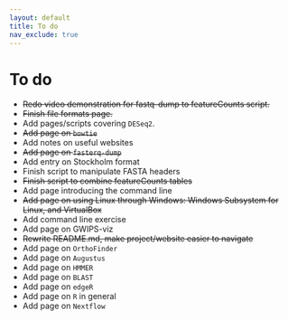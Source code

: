 ```yaml
---
layout: default
title: To do
nav_exclude: true
---
```


# To do

- ~~Redo video demonstration for fastq-dump to featureCounts script.~~
- ~~Finish file formats page.~~
- Add pages/scripts covering `DESeq2`.
- ~~Add page on `bowtie`~~
- Add notes on useful websites
- ~~Add page on `fasterq-dump`~~
- Add entry on Stockholm format
- Finish script to manipulate FASTA headers
- ~~Finish script to combine featureCounts tables~~
- Add page introducing the command line
- ~~Add page on using Linux through Windows: Windows Subsystem for Linux, and VirtualBox~~
- Add command line exercise
- Add page on GWIPS-viz
- ~~Rewrite README.md, make project/website easier to navigate~~
- Add page on `OrthoFinder`
- Add page on `Augustus`
- Add page on `HMMER`
- Add page on `BLAST`
- Add page on `edgeR`
- Add page on `R` in general
- Add page on `Nextflow`

